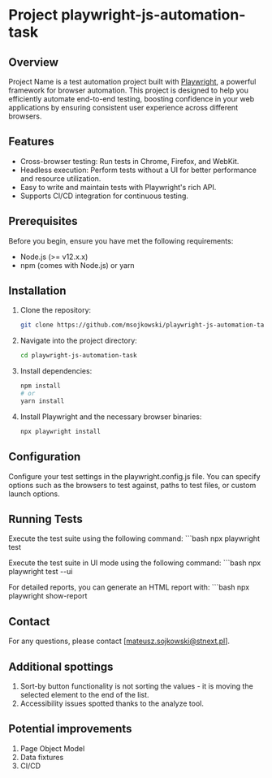 # Project playwright-js-automation-task

## Overview

Project Name is a test automation project built with [Playwright](https://playwright.dev/), a powerful framework for browser automation. This project is designed to help you efficiently automate end-to-end testing, boosting confidence in your web applications by ensuring consistent user experience across different browsers.

## Features

- Cross-browser testing: Run tests in Chrome, Firefox, and WebKit.
- Headless execution: Perform tests without a UI for better performance and resource utilization.
- Easy to write and maintain tests with Playwright's rich API.
- Supports CI/CD integration for continuous testing.

## Prerequisites

Before you begin, ensure you have met the following requirements:

- Node.js (>= v12.x.x)
- npm (comes with Node.js) or yarn

## Installation

1. Clone the repository:
   ```bash
   git clone https://github.com/msojkowski/playwright-js-automation-task
   
2. Navigate into the project directory:
 
   ```bash
   cd playwright-js-automation-task
   
3. Install dependencies:
 
    ```bash
   npm install
   # or
   yarn install
   
4. Install Playwright and the necessary browser binaries:
 
    ```bash
   npx playwright install
   
## Configuration
Configure your test settings in the playwright.config.js file. You can specify options such as the browsers to test against, paths to test files, or custom launch options.

## Running Tests
Execute the test suite using the following command:
    ```bash
   npx playwright test

Execute the test suite in UI mode using the following command:
    ```bash
   npx playwright test --ui
   
For detailed reports, you can generate an HTML report with:
    ```bash
   npx playwright show-report

## Contact
For any questions, please contact [mateusz.sojkowski@stnext.pl].

## Additional spottings
1. Sort-by button functionality is not sorting the values - it is moving the selected element to the end of the list.
2. Accessibility issues spotted thanks to the analyze tool.

## Potential improvements
1. Page Object Model
2. Data fixtures
3. CI/CD